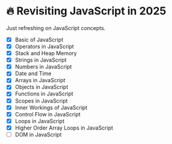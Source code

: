 # 🔥 Revisiting JavaScript in 2025

Just refreshing on JavaScript concepts.

- [x] Basic of JavaScript
- [x] Operators in JavaScript
- [x] Stack and Heap Memory
- [x] Strings in JavaScript
- [x] Numbers in JavaScript
- [x] Date and Time
- [x] Arrays in JavaScript
- [x] Objects in JavaScript
- [x] Functions in JavaScript
- [x] Scopes in JavaScript
- [x] Inner Workings of JavaScript
- [x] Control Flow in JavaScript
- [x] Loops in JavaScript
- [x] Higher Order Array Loops in JavaScript
- [ ] DOM in JavaScript
